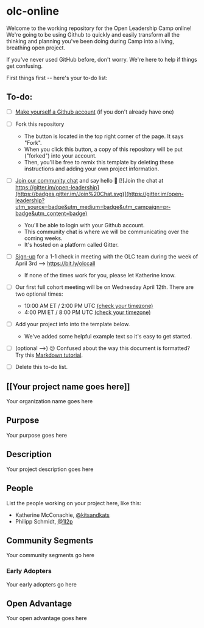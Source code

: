 # olc-online
Welcome to the working repository for the Open Leadership Camp online! We're going to be using Github to quickly and easily transform all the thinking and planning you've been doing during Camp into a living, breathing open project. 

If you've never used GitHub before, don't worry. We're here to help if things get confusing. 

First things first -- here's your to-do list:

## To-do:
- [ ] [Make yourself a Github account](https://github.com/join) (if you don't already have one) 

- [ ] Fork this repository
    - The button is located in the top right corner of the page. It says "Fork".
    - When you click this button, a copy of this repository will be put ("forked") into your account.
    - Then, you'll be free to remix this template by deleting these instructions and adding your own project information.

- [ ] [Join our community chat](https://gitter.im/open-leadership/Lobby) and say hello :wave: [![Join the chat at https://gitter.im/open-leadership](https://badges.gitter.im/Join%20Chat.svg)](https://gitter.im/open-leadership?utm_source=badge&utm_medium=badge&utm_campaign=pr-badge&utm_content=badge)
    - You'll be able to login with your Github account.
    - This community chat is where we will be communicating over the coming weeks.
    - It's hosted on a platform called Gitter.

- [ ] [Sign-up](https://calendar.google.com/calendar/selfsched?sstoken=UUhmMXNELURxYTRsfGRlZmF1bHR8YjRlNzI4NTA3ZWVlNjRlYTRiMWMxNzJjMjVkN2NmMDA) for a 1-1 check in meeting with the OLC team during the week of April 3rd --> https://bit.ly/olccall
    - If none of the times work for you, please let Katherine know. 
    
- [ ] Our first full cohort meeting will be on Wednesday April 12th. There are two optional times: 
    - 10:00 AM ET / 2:00 PM UTC [(check your timezone)](http://arewemeetingyet.com/New%20York/2017-04-12/10:00/Open%20Leadership%20Camp%20Online%20--%20Full%20Cohort%20Meeting%201)
    - 4:00 PM ET / 8:00 PM UTC [(check your timezone)](http://arewemeetingyet.com/New%20York/2017-04-12/16:00/Open%20Leadership%20Camp%20Online%20--%20Full%20Cohort%20Meeting%201)

- [ ] Add your project info into the template below.
    - We've added some helpful example text so it's easy to get started.

- [ ] (optional -->) :confused: Confused about the way this document is formatted? Try this [Markdown tutorial](http://www.markdowntutorial.com/).

- [ ] Delete this to-do list.

## [[Your project name goes here]]
Your organization name goes here

## Purpose
Your purpose goes here

## Description 
Your project description goes here

## People
List the people working on your project here, like this:
- Katherine McConachie, [@kitsandkats](https://github.com/kitsandkats)
- Philipp Schmidt, [@1l2p](https://github.com/1l2p)

## Community Segments 
Your community segments go here
  ### Early Adopters
  Your early adopters go here

## Open Advantage
Your open advantage goes here
